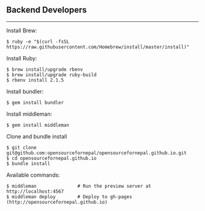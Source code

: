 ## Backend Developers
---

Install Brew:

    $ ruby -e "$(curl -fsSL https://raw.githubusercontent.com/Homebrew/install/master/install)"

Install Ruby:

    $ brew install/upgrade rbenv
    $ brew install/upgrade ruby-build
    $ rbenv install 2.1.5

Install bundler:

    $ gem install bundler

Install middleman:

    $ gem install middleman

Clone and bundle install

    $ git clone git@github.com:opensourcefornepal/opensourcefornepal.github.io.git
    $ cd opensourcefornepal.github.io
    $ bundle install

Available commands:

    $ middleman               # Run the preview server at http://localhost:4567
    $ middleman deploy        # Deploy to gh-pages (http://opensourcefornepal.github.io)
